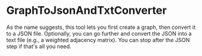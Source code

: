 # GraphToJsonAndTxtConverter
As the name suggests, this tool lets you first create a graph, then convert it to a JSON file. Optionally, you can go further and convert the JSON into a text file (e.g., a weighted adjacency matrix). You can stop after the JSON step if that's all you need.
